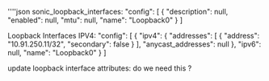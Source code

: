 ''''json
sonic_loopback_interfaces:
"config": [
{
"description": null,
"enabled": null,
"mtu": null,
"name": "Loopback0"
}
]

Loopback Interfaces IPV4:
"config": [
{
"ipv4": {
"addresses": [
{
"address": "10.91.250.11/32",
"secondary": false
}
],
"anycast_addresses": null
},
"ipv6": null,
"name": "Loopback0"
}
]

update loopback interface attributes:
do we need this ?

